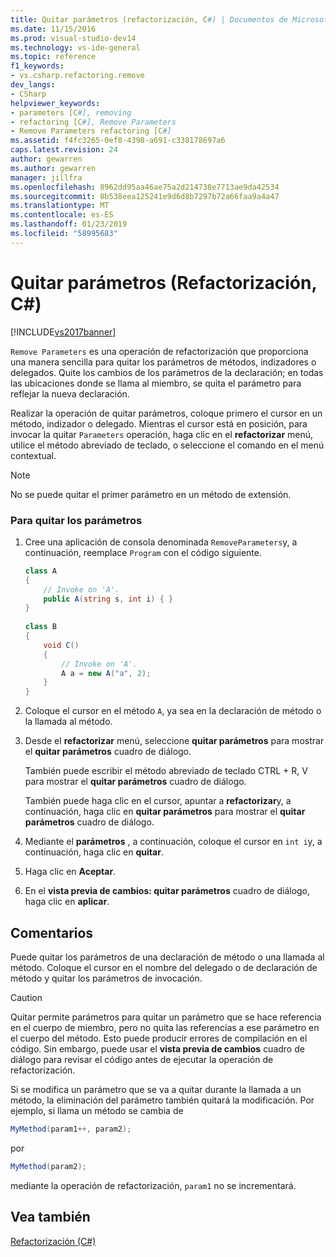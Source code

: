 ```yaml
---
title: Quitar parámetros (refactorización, C#) | Documentos de Microsoft
ms.date: 11/15/2016
ms.prod: visual-studio-dev14
ms.technology: vs-ide-general
ms.topic: reference
f1_keywords:
- vs.csharp.refactoring.remove
dev_langs:
- CSharp
helpviewer_keywords:
- parameters [C#], removing
- refactoring [C#], Remove Parameters
- Remove Parameters refactoring [C#]
ms.assetid: f4fc3265-0ef8-4398-a691-c338178697a6
caps.latest.revision: 24
author: gewarren
ms.author: gewarren
manager: jillfra
ms.openlocfilehash: 8962dd95aa46ae75a2d214738e7713ae9da42534
ms.sourcegitcommit: 8b538eea125241e9d6d8b7297b72a66faa9a4a47
ms.translationtype: MT
ms.contentlocale: es-ES
ms.lasthandoff: 01/23/2019
ms.locfileid: "58995683"
---
```

# <a name="remove-parameters-refactoring-c"></a>Quitar parámetros (Refactorización, C#)
[!INCLUDE[vs2017banner](../includes/vs2017banner.md)]

`Remove Parameters` es una operación de refactorización que proporciona una manera sencilla para quitar los parámetros de métodos, indizadores o delegados. Quite los cambios de los parámetros de la declaración; en todas las ubicaciones donde se llama al miembro, se quita el parámetro para reflejar la nueva declaración.  
  
 Realizar la operación de quitar parámetros, coloque primero el cursor en un método, indizador o delegado. Mientras el cursor está en posición, para invocar la quitar `Parameters` operación, haga clic en el **refactorizar** menú, utilice el método abreviado de teclado, o seleccione el comando en el menú contextual.  
  
> [!NOTE]
>  No se puede quitar el primer parámetro en un método de extensión.  
  
### <a name="to-remove-parameters"></a>Para quitar los parámetros  
  
1.  Cree una aplicación de consola denominada `RemoveParameters`y, a continuación, reemplace `Program` con el código siguiente.  
  
    ```csharp  
    class A  
    {  
        // Invoke on 'A'.  
        public A(string s, int i) { }  
    }  
  
    class B  
    {  
        void C()  
        {  
            // Invoke on 'A'.  
            A a = new A("a", 2);  
        }  
    }  
    ```  
  
2.  Coloque el cursor en el método `A`, ya sea en la declaración de método o la llamada al método.  
  
3.  Desde el **refactorizar** menú, seleccione **quitar parámetros** para mostrar el **quitar parámetros** cuadro de diálogo.  
  
     También puede escribir el método abreviado de teclado CTRL + R, V para mostrar el **quitar parámetros** cuadro de diálogo.  
  
     También puede haga clic en el cursor, apuntar a **refactorizar**y, a continuación, haga clic en **quitar parámetros** para mostrar el **quitar parámetros** cuadro de diálogo.  
  
4.  Mediante el **parámetros** , a continuación, coloque el cursor en `int i`y, a continuación, haga clic en **quitar**.  
  
5.  Haga clic en **Aceptar**.  
  
6.  En el **vista previa de cambios: quitar parámetros** cuadro de diálogo, haga clic en **aplicar**.  
  
## <a name="remarks"></a>Comentarios  
 Puede quitar los parámetros de una declaración de método o una llamada al método. Coloque el cursor en el nombre del delegado o de declaración de método y quitar los parámetros de invocación.  
  
> [!CAUTION]
>  Quitar permite parámetros para quitar un parámetro que se hace referencia en el cuerpo de miembro, pero no quita las referencias a ese parámetro en el cuerpo del método. Esto puede producir errores de compilación en el código. Sin embargo, puede usar el **vista previa de cambios** cuadro de diálogo para revisar el código antes de ejecutar la operación de refactorización.  
  
 Si se modifica un parámetro que se va a quitar durante la llamada a un método, la eliminación del parámetro también quitará la modificación. Por ejemplo, si llama un método se cambia de  
  
```csharp  
MyMethod(param1++, param2);  
```  
  
 por  
  
```csharp  
MyMethod(param2);  
```  
  
 mediante la operación de refactorización, `param1` no se incrementará.  
  
## <a name="see-also"></a>Vea también  
 [Refactorización (C#)](../csharp-ide/refactoring-csharp.md)